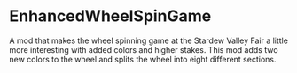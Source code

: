 # EnhancedWheelSpinGame

A mod that makes the wheel spinning game at the Stardew Valley Fair a little more interesting with added colors and higher stakes. This mod adds two new colors to the wheel and splits the wheel into eight different sections.
